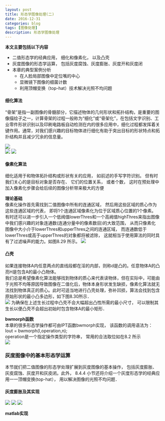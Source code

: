```yaml
---
layout: post
title: 形态学图像处理(二)
date: 2016-12-31
categories: blog
tags: [图像处理]
description: 形态学图像处理
---
```



**本文主要包括以下内容**    

- 二值形态学的经典应用， 细化和像素化， 以及凸壳
- 灰度图像的形态学运算， 包括灰度腐蚀、灰度膨胀、灰度开和灰度闭
- 本章的典型案例分析
  + 在人脸局部图像中定位嘴的中心
  + 显微镜下图像的细菌计数
  + 利用顶帽变换（top-hat）技术解决光照不均问题  

#### 细化算法          
“骨架”是指一副图像的骨髓部分，它描述物体的几何形状和拓扑结构，是重要的图像描绘子之一，计算骨架的过程一般称为“细化”或“骨架化”，在包括文字识别、工业零件形状识别以及印刷电路板自动检测在内的很多应用中，细化过程都发挥着关键作用。通常，对我们感兴趣的目标物体进行细化有助于突出目标的形状特点和拓扑结构并且减少冗余的信息量。

![](https://raw.githubusercontent.com/whuhan2013/myImage/master/dataImage/chapter82/p1.png)   
![](https://raw.githubusercontent.com/whuhan2013/myImage/master/dataImage/chapter82/p2.png) 
![](https://raw.githubusercontent.com/whuhan2013/myImage/master/dataImage/chapter82/p3.png) 

#### 像素化算法          
细化适用于和物体拓扑结构或形状有关的应用， 如前述的手写字符识别。 但有时我们关心的是目标对象是否存在、 它们的位置关系， 或者个数， 这时在预处理中加入像素化步骤会给后续的图像分析带来极大的方便             

**理论基础**      
像素化操作首先需找到二值图像中所有的连通区域， 然后用这些区域的质心作为这些连通区域的代表， 即将1个连通区域像素化为位于区域质心位置的1个像素。  
有时还可以进一步引入一个低阀值lowerThres和一个高阙值highThres来指出图像中我们感兴趣的对象连通数(连通分量中的像素数目)的大致范围， 从而只像素化图像中大小介于lowerThres和upperThres之间的连通区域， 而连通数低于lowerThres或高于upperThres的对象都将被滤除， 这就相当于使用算法的同时具有了过滤噪声的能力。如图8.29 所示。
![](https://raw.githubusercontent.com/whuhan2013/myImage/master/dataImage/chapter82/p4.png) 

#### 凸壳     
如果连接物体A内任意两点的直线段都在淫的内部，则称d是凸的。任意物体A的凸亮H是包含A的最小凸物体。       
我们总是希望像素化算法能够找到物体的质心来代表读物体，但在实际中，可能由于光照不均等原因导致图像在二值化后，物体本身形状发生缺损，像素化算法就无法找到物体真正的质心。此时可适当地进行凸壳处理，弥补凹损，算法会找到包含原始形状的最小凸多边形，如下图8.30所示．           
![](https://raw.githubusercontent.com/whuhan2013/myImage/master/dataImage/chapter82/p5.png)
为确保在上述生长过程中凸壳不会大幅超出凸性所需的最小尺寸， 可以限制其生长以便凸壳不会超出初始时包含物体A的最小矩形．      

**bwmorph函数**          
本章的很多形态学操作都可由IPT函数bwmorph实现， 该函数的调用语法为：               
Iout = bwmorph(I,operation,n);             
operation是一个指定操作类型的字符串， 常用的合法取位如在8.2 所示          
![](https://raw.githubusercontent.com/whuhan2013/myImage/master/dataImage/chapter82/p6.png)  

### 灰度图像中的基本形态学运算      
本节就们把二值图像的形态学处理扩展到灰度图像的基本操作， 包括灰度膨胀、灰皮腐蚀、灰度开和灰皮闭。此外， 8.4.4 小节还将介绍一个灰度形态学的经典应用一一顶帽变换(top-hat）， 用以解决图像的光照不均问题．        

#### 灰度膨胀及其实现     
![](https://raw.githubusercontent.com/whuhan2013/myImage/master/dataImage/chapter82/p7.png) 
![](https://raw.githubusercontent.com/whuhan2013/myImage/master/dataImage/chapter82/p8.png) 
![](https://raw.githubusercontent.com/whuhan2013/myImage/master/dataImage/chapter82/p9.png) 

**matlab实现**      
